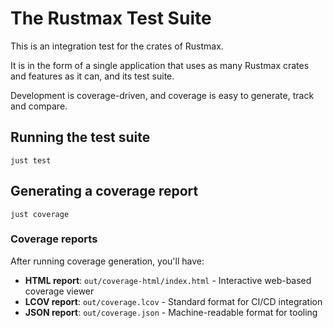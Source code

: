 # The Rustmax Test Suite

This is an integration test for the crates of Rustmax.

It is in the form of a single application
that uses as many Rustmax crates and features as it can,
and its test suite.

Development is coverage-driven,
and coverage is easy to generate, track and compare.


## Running the test suite

```
just test
```


## Generating a coverage report

```
just coverage
```


### Coverage reports

After running coverage generation, you'll have:

- **HTML report**: `out/coverage-html/index.html` - Interactive web-based coverage viewer
- **LCOV report**: `out/coverage.lcov` - Standard format for CI/CD integration
- **JSON report**: `out/coverage.json` - Machine-readable format for tooling

